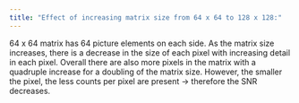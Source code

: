 ```yaml
---
title: "Effect of increasing matrix size from 64 x 64 to 128 x 128:"
---
```

64 x 64 matrix has 64 picture elements on each side. As the matrix size increases, there is a decrease in the size of each pixel with increasing detail in each pixel. 
Overall there are also more pixels in the matrix with a quadruple increase for a doubling of the matrix size.
However, the smaller the pixel, the less counts per pixel are present &#8594; therefore the SNR decreases.


